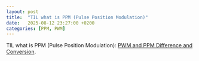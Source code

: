 ```yaml
---
layout: post
title:  "TIL what is PPM (Pulse Position Modulation)"
date:   2025-08-12 23:27:00 +0200
categories: [PPM, PWM]
---
```

TIL what is PPM (Pulse Position Modulation): [PWM and PPM Difference and Conversion](https://oscarliang.com/pwm-ppm-difference-conversion/).
